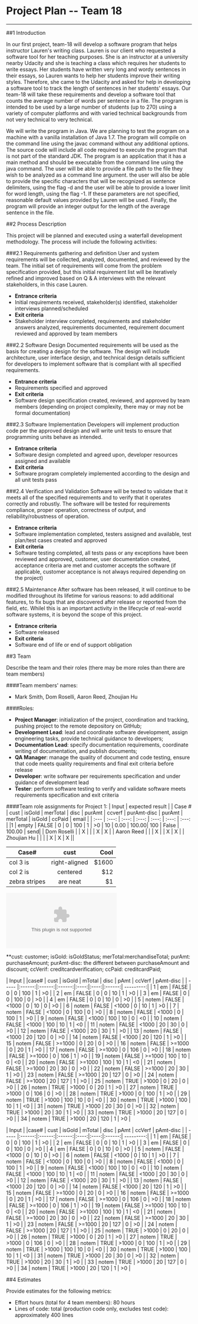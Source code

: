 # **Project Plan -- Team 18**
-------------------------
##1 Introduction

In our first project, team-18 will develop a software program that helps instructor Lauren's writing class. Lauren is our client who requested a software tool for her teaching purposes. She is an instructor at a university nearby Udacity and she is teaching a class which requires her students to write essays. Her students have written very long and wordy sentences in their essays, so Lauren wants to help her students improve their writing styles. Therefore, she came to the Udacity and asked for help in developing a software tool to track the length of sentences in her students' essays.
Our team-18 will take these requirements and develop a software tool that counts the average number of words per sentence in a file. The program is intended to be used by a large number of students (up to 270) using a variety of computer platforms and with varied technical backgrounds from not very technical to very technical.

We will write the program in Java. We are planning to test the program on a machine with a vanilla installation of Java 1.7. The program will compile on the command line using the javac command without any additional options. The source code will include all code required to execute the program that is not part of the standard JDK. The program is an application that it has a main method and should be executable from the command line using the java command. The user will be able to provide a file path to the file they wish to be analyzed as a command line argument. the user will also be able to provide the specific characters that will be recognized as sentence delimiters, using the flag -d and the user will be able to provide a lower limit for word length, using the flag -1.  If these parameters are not specified, reasonable default values provided by Lauren will be used. Finally, the program will provide an integer output for the length of the average sentence in the file. 

##2 Process Description

This project will be planned and executed using a waterfall development methodology.  The process will include the following activities:

###2.1 Requirements gathering and definition
User and system requirements will be collected, analyzed, documented, and reviewed by the team.  The initial set of requirements will come from the problem specification provided, but this initial requirement list will be iteratively refined and improved based on Q & A interviews with the relevant stakeholders, in this case Lauren.
- **Entrance criteria**
- Initial requirements received, stakeholder(s) identified, stakeholder interviews planned/scheduled
- **Exit criteria**
- Stakeholder interview completed, requirements and stakeholder answers analyzed, requirements documented, requirement document reviewed and approved by team members

###2.2 Software Design
Documented requirements will be used as the basis for creating a design for the software.  The design will include architecture, user interface design, and technical design details sufficient for developers to implement software that is compliant with all specified requirements.
- **Entrance criteria**
- Requirements specified and approved
- **Exit criteria**
- Software design specification created, reviewed, and approved by team members (depending on project complexity, there may or may not be formal documentation)

###2.3 Software Implementation
Developers will implement production code per the approved design and will write unit tests to ensure that programming units behave as intended.
- **Entrance criteria**
- Software design completed and agreed upon, developer resources assigned and available
- **Exit criteria**
- Software program completely implemented according to the design and all unit tests pass

###2.4 Verification and Validation
Software will be tested to validate that it meets all of the specified requirements and to verify that it operates correctly and robustly.  The software will be tested for requirements compliance, proper operation, correctness of output, and reliability/robustness of operation.
- **Entrance criteria**
- Software implementation completed, testers assigned and available, test plan/test cases created and approved
- **Exit criteria**
- Software testing completed, all tests pass or any exceptions have been reviewed and approved, customer, user documentation created, acceptance criteria are met and customer accepts the software (if applicable, customer acceptance is not always required depending on the project)

###2.5 Maintenance
After software has been released, it will continue to be modified throughout its lifetime for various reasons: to add additional features, to fix bugs that are discovered after release or reported from the field, etc.  Whilel this is an important activity in the lifecycle of real-world software systems, it is beyond the scope of this project.
- **Entrance criteria**
- Software released
- **Exit criteria**
- Software end of life or end of support obligation
 
 
##3 Team

Describe the team and their roles (there may be more roles than there are team members)

####Team members' names: 
- Mark Smith, Dom Roselli, Aaron Reed, Zhoujian Hu

####Roles: 
- **Project Manager**: initialization of the project, coordination and tracking, pushing project to the remote depository on GitHub;
-  **Development Lead**: lead and coordinate software development, assign engineering tasks, provide technical guidance to developers;
-  **Documentation Lead**: specify documentation requirements, coordinate writing of documentation, and publish documents;
-  **QA Manager**: manage the quality of document and code testing, ensure that code meets quality requirements and final exit criteria before release
-  **Developer**: write software per requirements specification and under guidance of development lead
-  **Tester**: perform software testing to verify and validate software meets requirements specification and exit criteria

####Team role assignments for Project 1:
|            Input                                                         |       expected result                       |
| Case # | cust | isGold | merTotal | disc | purAmt | ccverf | purAmt-disc | purAmt | merTotal | isGold | ccPaid | email |
| :--- | :---: | :---: | :---: | :---: | :---: | :---: |
|1  | empty | FALSE | 0 | 0 | 100 | 1 | >0 | 10 | 0.00 | 100.00| 100 | False | 100.00 | send|
| Dom Roselli | | X | | | X | X |
| Aaron Reed  | | | X | | X | X |
| Zhoujian Hu | | | | X | X | X ||

| Case#        | cust           | Cool  |
| ------------- |:-------------:| -----:|
| col 3 is      | right-aligned | $1600 |
| col 2 is      | centered      |   $12 |
| zebra stripes | are neat      |    $1 |


![PReMS-UML-test](./Project1/testcase.csv) 

**cust: customer; isGold: isGoldStatus; merTotal:merchandiseTotal; purAmt: purchaseAmount; purAmt-disc: the different between purchaseAmount and discount; ccVerif: creditcardverification; ccPaid: creditcardPaid;                                     


|         Input                                                       |
|case#  | cust   | isGold | mTotal | disc | pAmt | ccVerf | pAmt-disc |
| ----- |:------:|:------:|:------:|:----:|:----:|:------:| ---------:|
| 1     | em     | FALSE  | 0      | 0    | 100  | 1      | >0        |
| 2     | em     | FALSE  | 0      | 0    | 10   | 1      | >0        |
| 3     | em     | FALSE  | 0      | 0    | 100  | 0      | >0        |
| 4     | em     | FALSE  | 0      | 0    | 10   | 0      | >0        |
| 5     | notem  | FALSE  | <1000  | 0    | 10   | 0      | >0        |
| 6     | notem  | FALSE  | <1000  | 0    | 10   | 1      | >0        |
| 7     | notem  | FALSE  | <1000  | 0    | 100  | 0      | >0        |
| 8     | notem  | FALSE  | <1000  | 0    | 100  | 1      | >0        |
| 9     | notem  | FALSE  | <1000  | 100  | 10   | 0      | <0        |
| 10    | notem  | FALSE  | <1000  | 100  | 10   | 1      | <0        |
| 11    | notem  | FALSE  | <1000  | 20   | 30   | 0      | >0        |
| 12    | notem  | FALSE  | <1000  | 20   | 30   | 1      | >0        |
| 13    | notem  | FALSE  | <1000  | 20   | 120  | 0      | >0        |
| 14    | notem  | FALSE  | <1000  | 20   | 120  | 1      | >0        |
| 15    | notem  | FALSE  | >=1000 | 0    | 20   | 0      | >0        |
| 16    | notem  | FALSE  | >=1000 | 0    | 20   | 1      | >0        |
| 17    | notem  | FALSE  | >=1000 | 0    | 106  | 0      | >0        |
| 18    | notem  | FALSE  | >=1000 | 0    | 106  | 1      | >0        |
| 19    | notem  | FALSE  | >=1000 | 100  | 10   | 0      | <0        |
| 20    | notem  | FALSE  | >=1000 | 100  | 10   | 1      | <0        |
| 21    | notem  | FALSE  | >=1000 | 20   | 30   | 0      | >0        |
| 22    | notem  | FALSE  | >=1000 | 20   | 30   | 1      | >0        |
| 23    | notem  | FALSE  | >=1000 | 20   | 127  | 0      | >0        |
| 24    | notem  | FALSE  | >=1000 | 20   | 127  | 1      | >0        |
| 25    | notem  | TRUE   | >1000  | 0    | 20   | 0      | >0        |
| 26    | notem  | TRUE   | >1000  | 0    | 20   | 1      | >0        |
| 27    | notem  | TRUE   | >1000  | 0    | 106  | 0      | >0        |
| 28    | notem  | TRUE   | >1000  | 0    | 100  | 1      | >0        |
| 29    | notem  | TRUE   | >1000  | 100  | 10   | 0      | <0        |
| 30    | notem  | TRUE   | >1000  | 100  | 10   | 1      | <0        |
| 31    | notem  | TRUE   | >1000  | 20   | 30   | 0      | >0        |
| 32    | notem  | TRUE   | >1000  | 20   | 30   | 1      | >0        |
| 33    | notem  | TRUE   | >1000  | 20   | 127  | 0      | >0        |
| 34    | notem  | TRUE   | >1000  | 20   | 120  | 1      | >0        |

|         Input                                                       |
|case#  | cust   | isGold | mTotal | disc | pAmt | ccVerf | pAmt-disc |
| ----- |:------:|:------:|:------:|:----:|:----:|:------:| ---------:|
| 1     | em     | FALSE  | 0      | 0    | 100  | 1      | >0        |
| 2     | em     | FALSE  | 0      | 0    | 10   | 1      | >0        |
| 3     | em     | FALSE  | 0      | 0    | 100  | 0      | >0        |
| 4     | em     | FALSE  | 0      | 0    | 10   | 0      | >0        |
| 5     | notem  | FALSE  | <1000  | 0    | 10   | 0      | >0        |
| 6     | notem  | FALSE  | <1000  | 0    | 10   | 1      | >0        |
| 7     | notem  | FALSE  | <1000  | 0    | 100  | 0      | >0        |
| 8     | notem  | FALSE  | <1000  | 0    | 100  | 1      | >0        |
| 9     | notem  | FALSE  | <1000  | 100  | 10   | 0      | <0        |
| 10    | notem  | FALSE  | <1000  | 100  | 10   | 1      | <0        |
| 11    | notem  | FALSE  | <1000  | 20   | 30   | 0      | >0        |
| 12    | notem  | FALSE  | <1000  | 20   | 30   | 1      | >0        |
| 13    | notem  | FALSE  | <1000  | 20   | 120  | 0      | >0        |
| 14    | notem  | FALSE  | <1000  | 20   | 120  | 1      | >0        |
| 15    | notem  | FALSE  | >=1000 | 0    | 20   | 0      | >0        |
| 16    | notem  | FALSE  | >=1000 | 0    | 20   | 1      | >0        |
| 17    | notem  | FALSE  | >=1000 | 0    | 106  | 0      | >0        |
| 18    | notem  | FALSE  | >=1000 | 0    | 106  | 1      | >0        |
| 19    | notem  | FALSE  | >=1000 | 100  | 10   | 0      | <0        |
| 20    | notem  | FALSE  | >=1000 | 100  | 10   | 1      | <0        |
| 21    | notem  | FALSE  | >=1000 | 20   | 30   | 0      | >0        |
| 22    | notem  | FALSE  | >=1000 | 20   | 30   | 1      | >0        |
| 23    | notem  | FALSE  | >=1000 | 20   | 127  | 0      | >0        |
| 24    | notem  | FALSE  | >=1000 | 20   | 127  | 1      | >0        |
| 25    | notem  | TRUE   | >1000  | 0    | 20   | 0      | >0        |
| 26    | notem  | TRUE   | >1000  | 0    | 20   | 1      | >0        |
| 27    | notem  | TRUE   | >1000  | 0    | 106  | 0      | >0        |
| 28    | notem  | TRUE   | >1000  | 0    | 100  | 1      | >0        |
| 29    | notem  | TRUE   | >1000  | 100  | 10   | 0      | <0        |
| 30    | notem  | TRUE   | >1000  | 100  | 10   | 1      | <0        |
| 31    | notem  | TRUE   | >1000  | 20   | 30   | 0      | >0        |
| 32    | notem  | TRUE   | >1000  | 20   | 30   | 1      | >0        |
| 33    | notem  | TRUE   | >1000  | 20   | 127  | 0      | >0        |
| 34    | notem  | TRUE   | >1000  | 20   | 120  | 1      | >0        |

##4 Estimates

Provide estimates for the following metrics:

- Effort hours (total for 4 team members): 80 hours
- Lines of code: total (production code only, excludes test code): approximately 400 lines 
